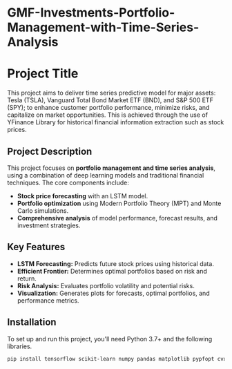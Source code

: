 # GMF-Investments-Portfolio-Management-with-Time-Series-Analysis

# Project Title

This project aims to deliver time series predictive model for major assets: Tesla (TSLA), Vanguard
Total Bond Market ETF (BND), and S&P 500 ETF (SPY); to enhance customer portfolio
performance, minimize risks, and capitalize on market opportunities. This is achieved through the
use of YFinance Library for historical financial information extraction such as stock prices.

## Project Description

This project focuses on **portfolio management and time series analysis**, using a combination of deep learning models and traditional financial techniques. The core components include:

  - **Stock price forecasting** with an LSTM model.
  - **Portfolio optimization** using Modern Portfolio Theory (MPT) and Monte Carlo simulations.
  - **Comprehensive analysis** of model performance, forecast results, and investment strategies.

## Key Features

  - **LSTM Forecasting:** Predicts future stock prices using historical data.
  - **Efficient Frontier:** Determines optimal portfolios based on risk and return.
  - **Risk Analysis:** Evaluates portfolio volatility and potential risks.
  - **Visualization:** Generates plots for forecasts, optimal portfolios, and performance metrics.

## Installation

To set up and run this project, you'll need Python 3.7+ and the following libraries.

```bash
pip install tensorflow scikit-learn numpy pandas matplotlib pypfopt cvxpy
```



